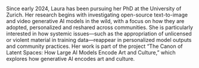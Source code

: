 Since early 2024, Laura has been pursuing her PhD at the University of Zurich. Her research begins with investigating open-source text-to-image and video generative AI models in the wild, with a focus on how they are adopted, personalized and reshared across communities. She is particularly interested in how systemic issues—such as the appropriation of unlicensed or violent material in training data—reappear in personalized model outputs and community practices. Her work is part of the project “The Canon of Latent Spaces: How Large AI Models Encode Art and Culture,” which explores how generative AI encodes art and culture. 
